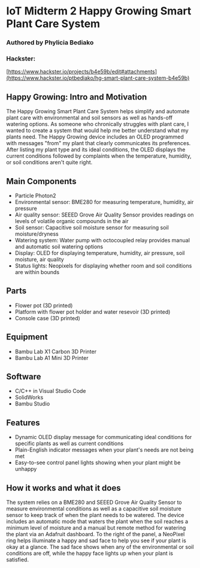 # IoT Midterm 2 Happy Growing Smart Plant Care System
### Authored by Phylicia Bediako
### Hackster: 
[https://www.hackster.io/projects/b4e59b/edit#attachments](https://www.hackster.io/ptbediako/hg-smart-plant-care-system-b4e59b)

## Happy Growing: Intro and Motivation
The Happy Growing Smart Plant Care System helps simplify and automate plant care with environmental and soil sensors as well as hands-off watering options. As someone who chronically struggles with plant care, I wanted to create a system that would help me better understand what my plants need. The Happy Growing device includes an OLED programmed with messages "from" my plant that clearly communicates its preferences. After listing my plant type and its ideal conditions, the OLED displays the current conditions followed by complaints when the temperature, humidity, or soil conditions aren't quite right.

## Main Components
* Particle Photon2
* Environmental sensor: BME280 for measuring temperature, humidity, air pressure
* Air quality sensor: SEEED Grove Air Quality Sensor provides readings on levels of volatile organic compounds in the air
* Soil sensor: Capacitive soil moisture sensor for measuring soil moisture/dryness
* Watering system: Water pump with octocoupled relay provides manual and automatic soil watering options
* Display: OLED for displaying temperature, humidity, air pressure, soil moisture, air quality
* Status lights: Neopixels for displaying whether room and soil conditions are within bounds
  
## Parts
* Flower pot (3D printed)
* Platform with flower pot holder and water resevoir (3D printed)
* Console case (3D printed)

## Equipment
* Bambu Lab X1 Carbon 3D Printer
* Bambu Lab A1 Mini 3D Printer
  
## Software
* C/C++ in Visual Studio Code
* SolidWorks
* Bambu Studio
  
## Features
* Dynamic OLED display message for communicating ideal conditions for specific plants as well as current conditions
* Plain-English indicator messages when your plant's needs are not being met
* Easy-to-see control panel lights showing when your plant might be unhappy

## How it works and what it does
The system relies on a BME280 and SEEED Grove Air Quality Sensor to measure environmental conditions as well as a capacitive soil moisture sensor to keep track of when the plant needs to be watered. The device includes an automatic mode that waters the plant when the soil reaches a minimum level of moisture and a manual but remote method for watering the plant via an Adafruit dashboard. To the right of the panel, a NeoPixel ring helps illuminate a happy and sad face to help you see if your plant is okay at a glance. The sad face shows when any of the environmental or soil conditions are off, while the happy face lights up when your plant is satisfied.
